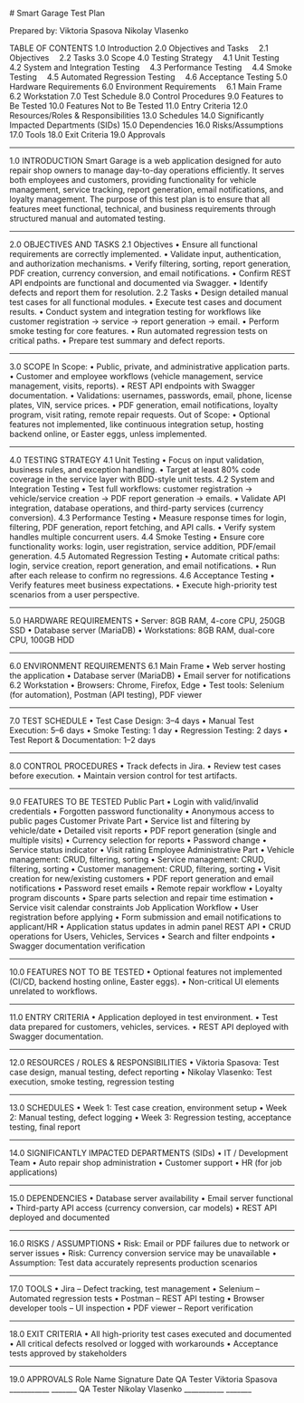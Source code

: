 \# Smart Garage Test Plan

Prepared by:
Viktoria Spasova
Nikolay Vlasenko

TABLE OF CONTENTS
1.0 Introduction
2.0 Objectives and Tasks
 2.1 Objectives
 2.2 Tasks
3.0 Scope
4.0 Testing Strategy
 4.1 Unit Testing
 4.2 System and Integration Testing
 4.3 Performance Testing
 4.4 Smoke Testing
 4.5 Automated Regression Testing
 4.6 Acceptance Testing
5.0 Hardware Requirements
6.0 Environment Requirements
 6.1 Main Frame
 6.2 Workstation
7.0 Test Schedule
8.0 Control Procedures
9.0 Features to Be Tested
10.0 Features Not to Be Tested
11.0 Entry Criteria
12.0 Resources/Roles & Responsibilities
13.0 Schedules
14.0 Significantly Impacted Departments (SIDs)
15.0 Dependencies
16.0 Risks/Assumptions
17.0 Tools
18.0 Exit Criteria
19.0 Approvals
________________________________________
1.0 INTRODUCTION
Smart Garage is a web application designed for auto repair shop owners to manage day-to-day operations efficiently. It serves both employees and customers, providing functionality for vehicle management, service tracking, report generation, email notifications, and loyalty management. The purpose of this test plan is to ensure that all features meet functional, technical, and business requirements through structured manual and automated testing.
________________________________________
2.0 OBJECTIVES AND TASKS
2.1 Objectives
•	Ensure all functional requirements are correctly implemented.
•	Validate input, authentication, and authorization mechanisms.
•	Verify filtering, sorting, report generation, PDF creation, currency conversion, and email notifications.
•	Confirm REST API endpoints are functional and documented via Swagger.
•	Identify defects and report them for resolution.
2.2 Tasks
•	Design detailed manual test cases for all functional modules.
•	Execute test cases and document results.
•	Conduct system and integration testing for workflows like customer registration → service → report generation → email.
•	Perform smoke testing for core features.
•	Run automated regression tests on critical paths.
•	Prepare test summary and defect reports.
________________________________________
3.0 SCOPE
In Scope:
•	Public, private, and administrative application parts.
•	Customer and employee workflows (vehicle management, service management, visits, reports).
•	REST API endpoints with Swagger documentation.
•	Validations: usernames, passwords, email, phone, license plates, VIN, service prices.
•	PDF generation, email notifications, loyalty program, visit rating, remote repair requests.
Out of Scope:
•	Optional features not implemented, like continuous integration setup, hosting backend online, or Easter eggs, unless implemented.
________________________________________
4.0 TESTING STRATEGY
4.1 Unit Testing
•	Focus on input validation, business rules, and exception handling.
•	Target at least 80% code coverage in the service layer with BDD-style unit tests.
4.2 System and Integration Testing
•	Test full workflows: customer registration → vehicle/service creation → PDF report generation → emails.
•	Validate API integration, database operations, and third-party services (currency conversion).
4.3 Performance Testing
•	Measure response times for login, filtering, PDF generation, report fetching, and API calls.
•	Verify system handles multiple concurrent users.
4.4 Smoke Testing
•	Ensure core functionality works: login, user registration, service addition, PDF/email generation.
4.5 Automated Regression Testing
•	Automate critical paths: login, service creation, report generation, and email notifications.
•	Run after each release to confirm no regressions.
4.6 Acceptance Testing
•	Verify features meet business expectations.
•	Execute high-priority test scenarios from a user perspective.
________________________________________
5.0 HARDWARE REQUIREMENTS
•	Server: 8GB RAM, 4-core CPU, 250GB SSD
•	Database server (MariaDB)
•	Workstations: 8GB RAM, dual-core CPU, 100GB HDD
________________________________________
6.0 ENVIRONMENT REQUIREMENTS
6.1 Main Frame
•	Web server hosting the application
•	Database server (MariaDB)
•	Email server for notifications
6.2 Workstation
•	Browsers: Chrome, Firefox, Edge
•	Test tools: Selenium (for automation), Postman (API testing), PDF viewer
________________________________________
7.0 TEST SCHEDULE
•	Test Case Design: 3–4 days
•	Manual Test Execution: 5–6 days
•	Smoke Testing: 1 day
•	Regression Testing: 2 days
•	Test Report & Documentation: 1–2 days
________________________________________
8.0 CONTROL PROCEDURES
•	Track defects in Jira.
•	Review test cases before execution.
•	Maintain version control for test artifacts.
________________________________________
9.0 FEATURES TO BE TESTED
Public Part
•	Login with valid/invalid credentials
•	Forgotten password functionality
•	Anonymous access to public pages
Customer Private Part
•	Service list and filtering by vehicle/date
•	Detailed visit reports
•	PDF report generation (single and multiple visits)
•	Currency selection for reports
•	Password change
•	Service status indicator
•	Visit rating
Employee Administrative Part
•	Vehicle management: CRUD, filtering, sorting
•	Service management: CRUD, filtering, sorting
•	Customer management: CRUD, filtering, sorting
•	Visit creation for new/existing customers
•	PDF report generation and email notifications
•	Password reset emails
•	Remote repair workflow
•	Loyalty program discounts
•	Spare parts selection and repair time estimation
•	Service visit calendar constraints
Job Application Workflow
•	User registration before applying
•	Form submission and email notifications to applicant/HR
•	Application status updates in admin panel
REST API
•	CRUD operations for Users, Vehicles, Services
•	Search and filter endpoints
•	Swagger documentation verification
________________________________________
10.0 FEATURES NOT TO BE TESTED
•	Optional features not implemented (CI/CD, backend hosting online, Easter eggs).
•	Non-critical UI elements unrelated to workflows.
________________________________________
11.0 ENTRY CRITERIA
•	Application deployed in test environment.
•	Test data prepared for customers, vehicles, services.
•	REST API deployed with Swagger documentation.
________________________________________
12.0 RESOURCES / ROLES & RESPONSIBILITIES
•	Viktoria Spasova: Test case design, manual testing, defect reporting
•	Nikolay Vlasenko: Test execution, smoke testing, regression testing
________________________________________
13.0 SCHEDULES
•	Week 1: Test case creation, environment setup
•	Week 2: Manual testing, defect logging
•	Week 3: Regression testing, acceptance testing, final report
________________________________________
14.0 SIGNIFICANTLY IMPACTED DEPARTMENTS (SIDs)
•	IT / Development Team
•	Auto repair shop administration
•	Customer support
•	HR (for job applications)
________________________________________
15.0 DEPENDENCIES
•	Database server availability
•	Email server functional
•	Third-party API access (currency conversion, car models)
•	REST API deployed and documented
________________________________________
16.0 RISKS / ASSUMPTIONS
•	Risk: Email or PDF failures due to network or server issues
•	Risk: Currency conversion service may be unavailable
•	Assumption: Test data accurately represents production scenarios
________________________________________
17.0 TOOLS
•	Jira – Defect tracking, test management
•	Selenium – Automated regression tests
•	Postman – REST API testing
•	Browser developer tools – UI inspection
•	PDF viewer – Report verification
________________________________________
18.0 EXIT CRITERIA
•	All high-priority test cases executed and documented
•	All critical defects resolved or logged with workarounds
•	Acceptance tests approved by stakeholders
________________________________________
19.0 APPROVALS
Role	Name	Signature	Date
QA Tester	Viktoria Spasova	___________	_______
QA Tester	Nikolay Vlasenko	___________	_______


